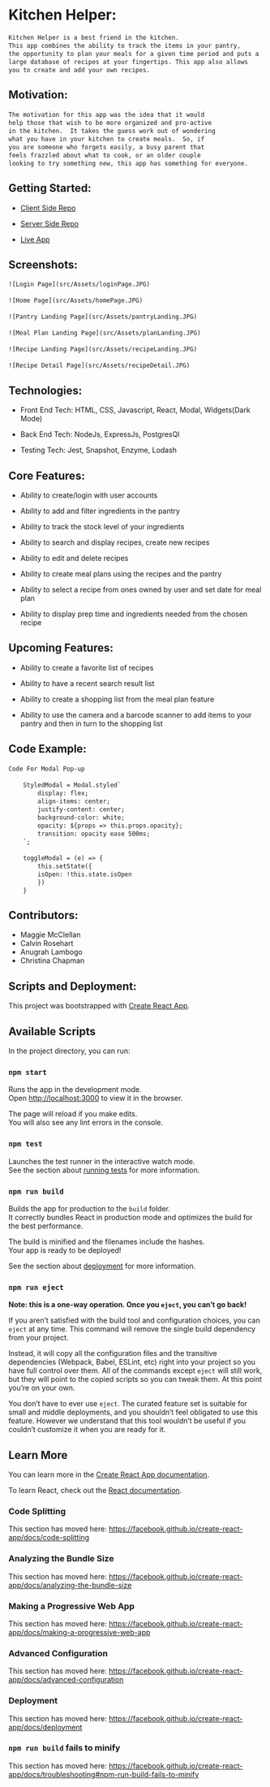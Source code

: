 
# Kitchen Helper:

    Kitchen Helper is a best friend in the kitchen. 
    This app combines the ability to track the items in your pantry, 
    the opportunity to plan your meals for a given time period and puts a 
    large database of recipes at your fingertips. This app also allows
    you to create and add your own recipes.


## Motivation:

    The motivation for this app was the idea that it would 
    help those that wish to be more organized and pro-active 
    in the kitchen.  It takes the guess work out of wondering 
    what you have in your kitchen to create meals.  So, if 
    you are someone who forgets easily, a busy parent that 
    feels frazzled about what to cook, or an older couple 
    looking to try something new, this app has something for everyone.


## Getting Started:   

  * [Client Side Repo](https://github.com/thinkful-ei-iguana/Delta-Squad-Front-End)

  * [Server Side Repo](https://github.com/thinkful-ei-iguana/Delta-Squad-Server)

  * [Live App](https://delta-squad-app.now.sh/)


## Screenshots:

    ![Login Page](src/Assets/loginPage.JPG)

    ![Home Page](src/Assets/homePage.JPG)

    ![Pantry Landing Page](src/Assets/pantryLanding.JPG)

    ![Meal Plan Landing Page](src/Assets/planLanding.JPG)

    ![Recipe Landing Page](src/Assets/recipeLanding.JPG)

    ![Recipe Detail Page](src/Assets/recipeDetail.JPG)


## Technologies: 

   * Front End Tech: HTML, CSS, Javascript, React, Modal, Widgets(Dark Mode)

   * Back End Tech: NodeJs, ExpressJs, PostgresQl

   * Testing Tech: Jest, Snapshot, Enzyme, Lodash


## Core Features:

   * Ability to create/login with user accounts

   * Ability to add and filter ingredients in the pantry

   * Ability to track the stock level of your ingredients

   * Ability to search and display recipes, create new recipes

   * Ability to edit and delete recipes

   * Ability to create meal plans using the recipes and the pantry

   * Ability to select a recipe from ones owned by user and set    date for meal plan

   * Ability to display prep time and ingredients needed from the chosen recipe


## Upcoming Features:

   * Ability to create a favorite list of recipes

   * Ability to have a recent search result list

   * Ability to create a shopping list from the meal plan feature

   * Ability to use the camera and a barcode scanner to add items to your pantry and then in turn to the shopping list


## Code Example:

    Code For Modal Pop-up

        StyledModal = Modal.styled`
            display: flex;
            align-items: center;
            justify-content: center;
            background-color: white;
            opacity: ${props => this.props.opacity};
            transition: opacity ease 500ms;
        `;

        toggleModal = (e) => {
            this.setState({
            isOpen: !this.state.isOpen
            })
        }


## Contributors:

  * Maggie McClellan
  * Calvin Rosehart
  * Anugrah Lambogo
  * Christina Chapman


## Scripts and Deployment:

This project was bootstrapped with [Create React App](https://github.com/facebook/create-react-app).

## Available Scripts

In the project directory, you can run:

### `npm start`

Runs the app in the development mode.<br />
Open [http://localhost:3000](http://localhost:3000) to view it in the browser.

The page will reload if you make edits.<br />
You will also see any lint errors in the console.

### `npm test`

Launches the test runner in the interactive watch mode.<br />
See the section about [running tests](https://facebook.github.io/create-react-app/docs/running-tests) for more information.

### `npm run build`

Builds the app for production to the `build` folder.<br />
It correctly bundles React in production mode and optimizes the build for the best performance.

The build is minified and the filenames include the hashes.<br />
Your app is ready to be deployed!

See the section about [deployment](https://facebook.github.io/create-react-app/docs/deployment) for more information.

### `npm run eject`

**Note: this is a one-way operation. Once you `eject`, you can’t go back!**

If you aren’t satisfied with the build tool and configuration choices, you can `eject` at any time. This command will remove the single build dependency from your project.

Instead, it will copy all the configuration files and the transitive dependencies (Webpack, Babel, ESLint, etc) right into your project so you have full control over them. All of the commands except `eject` will still work, but they will point to the copied scripts so you can tweak them. At this point you’re on your own.

You don’t have to ever use `eject`. The curated feature set is suitable for small and middle deployments, and you shouldn’t feel obligated to use this feature. However we understand that this tool wouldn’t be useful if you couldn’t customize it when you are ready for it.

## Learn More

You can learn more in the [Create React App documentation](https://facebook.github.io/create-react-app/docs/getting-started).

To learn React, check out the [React documentation](https://reactjs.org/).

### Code Splitting

This section has moved here: https://facebook.github.io/create-react-app/docs/code-splitting

### Analyzing the Bundle Size

This section has moved here: https://facebook.github.io/create-react-app/docs/analyzing-the-bundle-size

### Making a Progressive Web App

This section has moved here: https://facebook.github.io/create-react-app/docs/making-a-progressive-web-app

### Advanced Configuration

This section has moved here: https://facebook.github.io/create-react-app/docs/advanced-configuration

### Deployment

This section has moved here: https://facebook.github.io/create-react-app/docs/deployment

### `npm run build` fails to minify

This section has moved here: https://facebook.github.io/create-react-app/docs/troubleshooting#npm-run-build-fails-to-minify
